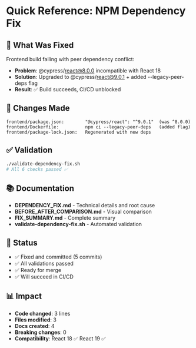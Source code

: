 # Quick Reference: NPM Dependency Fix

## 🎯 What Was Fixed
Frontend build failing with peer dependency conflict:
- **Problem**: @cypress/react@8.0.0 incompatible with React 18
- **Solution**: Upgraded to @cypress/react@9.0.1 + added --legacy-peer-deps flag
- **Result**: ✅ Build succeeds, CI/CD unblocked

## 🔧 Changes Made
```
frontend/package.json:        "@cypress/react": "^9.0.1"  (was ^8.0.0)
frontend/Dockerfile:          npm ci --legacy-peer-deps   (added flag)
frontend/package-lock.json:   Regenerated with new deps
```

## ✅ Validation
```bash
./validate-dependency-fix.sh
# All 6 checks passed ✅
```

## 📚 Documentation
- **DEPENDENCY_FIX.md** - Technical details and root cause
- **BEFORE_AFTER_COMPARISON.md** - Visual comparison
- **FIX_SUMMARY.md** - Complete summary
- **validate-dependency-fix.sh** - Automated validation

## 🚀 Status
- ✅ Fixed and committed (5 commits)
- ✅ All validations passed
- ✅ Ready for merge
- ✅ Will succeed in CI/CD

## 📊 Impact
- **Code changed**: 3 lines
- **Files modified**: 3
- **Docs created**: 4
- **Breaking changes**: 0
- **Compatibility**: React 18 ✅ React 19 ✅
